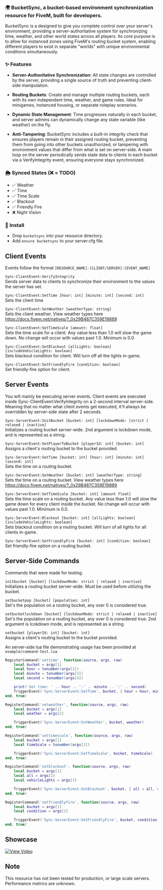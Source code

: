 ### 🌍 BucketSync, a bucket-based environment synchronization resource for FiveM, built for developers.

BucketSync is a designed to give you complete control over your server's environment, providing a server-authoritative system for synchronizing time, weather, and other world states across all players.
Its core purpose is to allow for instanced zones using FiveM's routing bucket system, enabling different players to exist in separate "worlds" with unique environmental conditions simultaneously.

### ✨ Features
 * **Server-Authoritative Synchronization:** All state changes are controlled by the server, providing a single source of truth and preventing client-side manipulation.

 * **Routing Buckets**: Create and manage multiple routing buckets, each with its own independent time, weather, and game rules. Ideal for minigames, instanced housing, or separate roleplay scenarios.

 * **Dynamic State Management**: Time progresses naturally in each bucket, and server admins can dynamically change any state variable (like weather) on the fly.

 * **Anti-Tampering**: BucketSync includes a built-in integrity check that ensures players remain in their assigned routing bucket, preventing them from going into other buckets unauthorized, or tampering with environment values that differ from what is set on server-side. A main loop on the server periodically sends state data to clients in each bucket via a VerifyIntegrity event, ensuring everyone stays synchronized.

### 🌦️ Synced States (❌ = TODO)
* ✅ Weather
* ✅ Time
* ✅ Time Scale
* ✅ Blackout
* ✅ Friendly Fire
* ❌ Night Vision

### 📝 Install
* Drop `bucketsync` into your resource directory.
* Add `ensure bucketsync` to your server.cfg file.

## Client Events
  Events follow the format `[RESOURCE_NAME]-[CLIENT/SERVER]:[EVENT_NAME]`

`Sync-ClientEvent:VerifyIntegrity`  
Sends server data to clients to synchronize their environment to the values the server has set.

`Sync-ClientEvent:SetTime [hour: int] [minute: int] [second: int]`  
Sets the client time

`Sync-ClientEvent:SetWeather [weatherType: string]`  
Sets the client weather. View weather types here https://docs.fivem.net/natives/?_0x29B487C359E19889

`Sync-ClientEvent:SetTimeScale [amount: float]`  
Sets the time scale for a client. Any value less than 1.0 will slow the game down. No change will occur with values past 1.0. Minimum is 0.0.

`Sync-ClientEvent:SetBlackout [allLights: boolean] [includeVehicleLights: boolean]`  
Sets blackout condition for client. Will turn off all the lights in-game.

`Sync-ClientEvent:SetFriendlyFire [condition: boolean]`  
Set friendly-fire option for client.

## Server Events
You will mainly be executing server events. Client events are executed inside Sync-ClientEvent:VerifyIntegrity on a 2-second interval server-side. Meaning that no matter what client events get executed, it'll always be overridden by server-side state after 2 seconds.

`Sync-ServerEvent:InitBucket [bucket: int] [lockdownMode: [strict | relaxed | inactive]`  
Initializes a routing bucket server-wide. 2nd argument is lockdown mode, and is represented as a string.

`Sync-ServerEvent:SetPlayerToBucket [playerId: int] [bucket: int]`  
Assigns a client's routing bucket to the bucket provided.

`Sync-ServerEvent:SetTime [bucket: int] [hour: int] [minute: int] [second: int]`  
Sets the time on a routing bucket.

`Sync-ServerEvent:SetWeather [bucket: int] [weatherType: string]`  
Sets the time on a routing bucket. View weather types here https://docs.fivem.net/natives/?_0x29B487C359E19889

`Sync-ServerEvent:SetTimeScale [bucket: int] [amount float]`  
Sets the time scale on a routing bucket. Any value less than 1.0 will slow the game down for every client inside the bucket. No change will occur with values past 1.0. Minimum is 0.0.

`Sync-ServerEvent:Blackout [bucket: int] [allLights: boolean] [includeVehicleLights: boolean]`  
Sets blackout condition on a routing bucket. Will turn of all lights for all clients in-game.

`Sync-ServerEvent:SetFriendlyFire [bucket: int] [condition: boolean]`  
Set friendly-fire option on a routing bucket.


## Server-Side Commands
Commands that were made for testing.

`initbucket [bucket] [lockdownMode: strict | relaxed | inactive]`  
Initializes a routing bucket server-wide. Must be used before utilizing the bucket.

`setbucketpop [bucket] [population: int]`  
Set's the population on a routing bucket, any over 0 is considered true.

`setbucketlockdown [bucket] [lockdownMode: strict | relaxed | inactive]`  
Set's the population on a routing bucket, any over 0 is considered true. 2nd argument is lcokdown mode, and is represented as a string.

`setbucket [playerId: int] [bucket: int]`  
Assigns a client's routing bucket to the bucket provided.

An server-side lua file demonstrating usage has been provided at `example/command-test.lua`
```lua
RegisterCommand('settime', function(source, args, raw)
    local bucket = args[1]
    local hour = tonumber(args[2])
    local minute = tonumber(args[3])
    local second = tonumber(args[4])

    print('Set time: ' .. hour .. ':' .. minute .. ':' .. second)
    TriggerEvent('Sync-ServerEvent:SetTime', bucket, { hour = hour, minute = minute, second = second })
end, true)

RegisterCommand('setweather', function(source, args, raw)
    local bucket = args[1]
    local weather = args[2]

    TriggerEvent('Sync-ServerEvent:SetWeather', bucket, weather)
end, true)

RegisterCommand('settimescale', function(source, args, raw)
    local bucket = args[1]
    local timeScale = tonumber(args[2])

    TriggerEvent('Sync-ServerEvent:SetTimeScale', bucket, timeScale)
end, true)

RegisterCommand('setblackout', function(source, args, raw)
    local bucket = args[1]
    local all = args[2]
    local vehicleLights = args[3]

    TriggerEvent('Sync-ServerEvent:SetBlackout', bucket, { all = all, vehicleLights = vehicleLights })
end, true)

RegisterCommand('setfriendlyfire', function(source, args, raw)
    local bucket = args[1]
    local condition = args[2]

    TriggerEvent('Sync-ServerEvent:SetFriendlyFire', bucket, condition)
end, true)
```

## Showcase
[![View Video](https://i.ibb.co/RkmV0gxT/p8vj04.jpg)](https://streamable.com/p8vj04)

## Note
This resource has not been tested for production, or large scale servers. Performance metrics are unknown.







